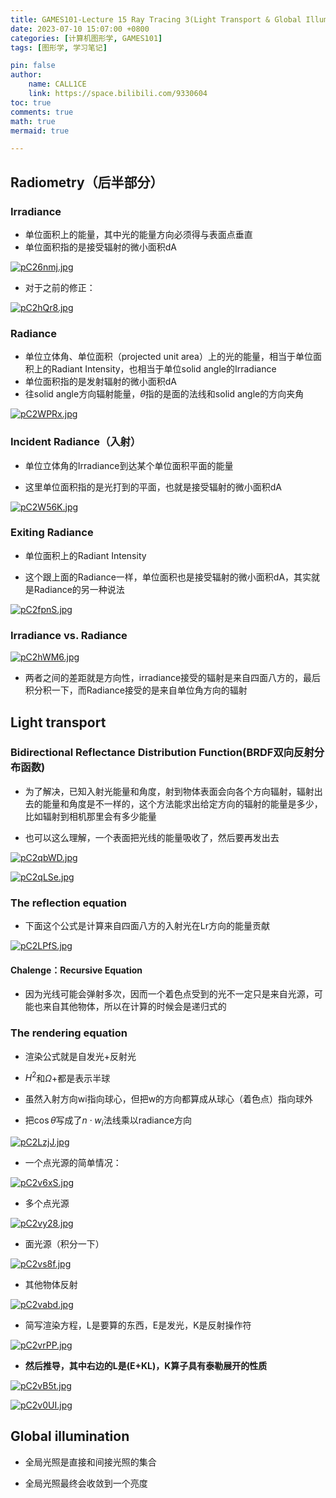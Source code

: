```yaml
---
title: GAMES101-Lecture 15 Ray Tracing 3(Light Transport & Global Illumination)
date: 2023-07-10 15:07:00 +0800
categories: [计算机图形学, GAMES101]
tags: [图形学, 学习笔记]

pin: false
author: 
    name: CALL1CE
    link: https://space.bilibili.com/9330604
toc: true
comments: true
math: true
mermaid: true

---
```


## Radiometry（后半部分）

### Irradiance

* 单位面积上的能量，其中光的能量方向必须得与表面点垂直
* 单位面积指的是接受辐射的微小面积dA

[![pC26nmj.jpg](https://s1.ax1x.com/2023/07/10/pC26nmj.jpg)](https://imgse.com/i/pC26nmj)

* 对于之前的修正：

[![pC2hQr8.jpg](https://s1.ax1x.com/2023/07/10/pC2hQr8.jpg)](https://imgse.com/i/pC2hQr8)

### Radiance

* 单位立体角、单位面积（projected unit area）上的光的能量，相当于单位面积上的Radiant Intensity，也相当于单位solid angle的Irradiance
* 单位面积指的是发射辐射的微小面积dA
* 往solid angle方向辐射能量，$\theta$指的是面的法线和solid angle的方向夹角

[![pC2WPRx.jpg](https://s1.ax1x.com/2023/07/10/pC2WPRx.jpg)](https://imgse.com/i/pC2WPRx)

### Incident Radiance（入射）

* 单位立体角的Irradiance到达某个单位面积平面的能量

* 这里单位面积指的是光打到的平面，也就是接受辐射的微小面积dA

[![pC2W56K.jpg](https://s1.ax1x.com/2023/07/10/pC2W56K.jpg)](https://imgse.com/i/pC2W56K)

### Exiting Radiance

* 单位面积上的Radiant Intensity

* 这个跟上面的Radiance一样，单位面积也是接受辐射的微小面积dA，其实就是Radiance的另一种说法

[![pC2fpnS.jpg](https://s1.ax1x.com/2023/07/10/pC2fpnS.jpg)](https://imgse.com/i/pC2fpnS)

### Irradiance vs. Radiance

[![pC2hWM6.jpg](https://s1.ax1x.com/2023/07/10/pC2hWM6.jpg)](https://imgse.com/i/pC2hWM6)

* 两者之间的差距就是方向性，irradiance接受的辐射是来自四面八方的，最后积分积一下，而Radiance接受的是来自单位角方向的辐射

## Light transport

### Bidirectional Reflectance Distribution Function(BRDF双向反射分布函数)

* 为了解决，已知入射光能量和角度，射到物体表面会向各个方向辐射，辐射出去的能量和角度是不一样的，这个方法能求出给定方向的辐射的能量是多少，比如辐射到相机那里会有多少能量

* 也可以这么理解，一个表面把光线的能量吸收了，然后要再发出去

[![pC2qbWD.jpg](https://s1.ax1x.com/2023/07/10/pC2qbWD.jpg)](https://imgse.com/i/pC2qbWD)

[![pC2qLSe.jpg](https://s1.ax1x.com/2023/07/10/pC2qLSe.jpg)](https://imgse.com/i/pC2qLSe)

### The reflection equation

* 下面这个公式是计算来自四面八方的入射光在Lr方向的能量贡献

[![pC2LPfS.jpg](https://s1.ax1x.com/2023/07/10/pC2LPfS.jpg)](https://imgse.com/i/pC2LPfS)

#### Chalenge：Recursive Equation

* 因为光线可能会弹射多次，因而一个着色点受到的光不一定只是来自光源，可能也来自其他物体，所以在计算的时候会是递归式的

### The rendering equation

* 渲染公式就是自发光+反射光

* $H^2$和$\Omega+$都是表示半球

* 虽然入射方向wi指向球心，但把w的方向都算成从球心（着色点）指向球外

* 把$\cos\theta$写成了$n\cdot w_i$法线乘以radiance方向

[![pC2LzjJ.jpg](https://s1.ax1x.com/2023/07/10/pC2LzjJ.jpg)](https://imgse.com/i/pC2LzjJ)

* 一个点光源的简单情况：

[![pC2v6xS.jpg](https://s1.ax1x.com/2023/07/10/pC2v6xS.jpg)](https://imgse.com/i/pC2v6xS)

* 多个点光源

[![pC2vy28.jpg](https://s1.ax1x.com/2023/07/10/pC2vy28.jpg)](https://imgse.com/i/pC2vy28)

* 面光源（积分一下）

[![pC2vs8f.jpg](https://s1.ax1x.com/2023/07/10/pC2vs8f.jpg)](https://imgse.com/i/pC2vs8f)

* 其他物体反射

[![pC2vabd.jpg](https://s1.ax1x.com/2023/07/10/pC2vabd.jpg)](https://imgse.com/i/pC2vabd)

* 简写渲染方程，L是要算的东西，E是发光，K是反射操作符

[![pC2vrPP.jpg](https://s1.ax1x.com/2023/07/10/pC2vrPP.jpg)](https://imgse.com/i/pC2vrPP)

* **然后推导，其中右边的L是(E+KL)，K算子具有泰勒展开的性质**

[![pC2vB5t.jpg](https://s1.ax1x.com/2023/07/10/pC2vB5t.jpg)](https://imgse.com/i/pC2vB5t)

[![pC2v0UI.jpg](https://s1.ax1x.com/2023/07/10/pC2v0UI.jpg)](https://imgse.com/i/pC2v0UI)

## Global illumination

* 全局光照是直接和间接光照的集合

* 全局光照最终会收敛到一个亮度
